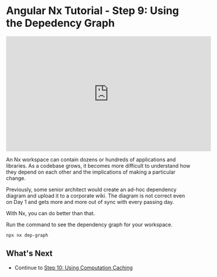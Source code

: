 # Angular Nx Tutorial - Step 9: Using the Depedency Graph

<iframe width="560" height="315" src="https://www.youtube.com/embed/8fr2RukmfW0" frameborder="0" allow="accelerometer; autoplay; encrypted-media; gyroscope; picture-in-picture; fullscreen"></iframe>

An Nx workspace can contain dozens or hundreds of applications and libraries. As a codebase grows, it becomes more difficult to understand how they depend on each other and the implications of making a particular change.

Previously, some senior architect would create an ad-hoc dependency diagram and upload it to a corporate wiki. The diagram is not correct even on Day 1 and gets more and more out of sync with every passing day.

With Nx, you can do better than that.

Run the command to see the dependency graph for your workspace.

```sh
npx nx dep-graph
```

## What's Next

- Continue to [Step 10: Using Computation Caching](/angular-tutorial/10-computation-caching)

